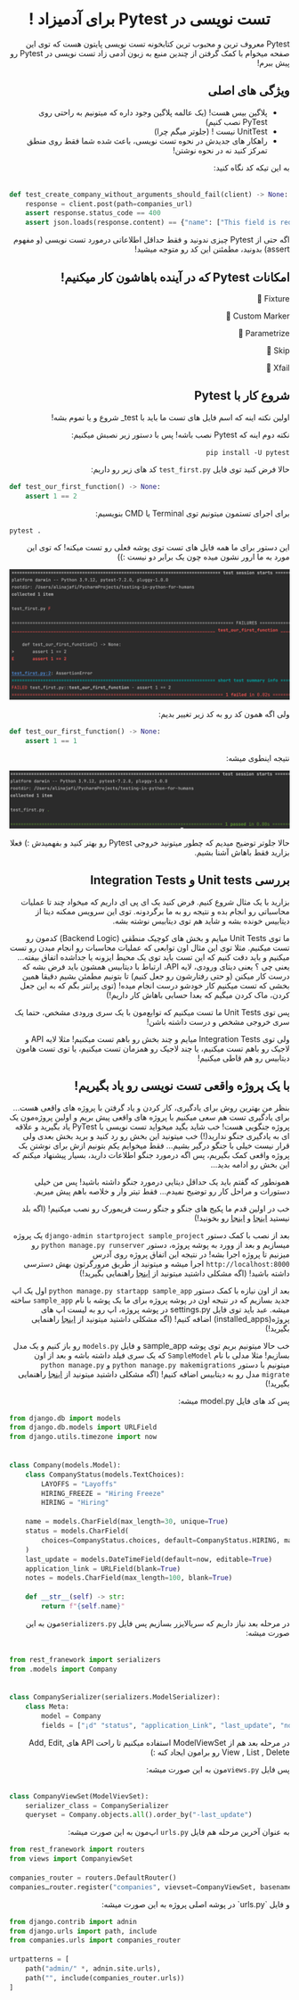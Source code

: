 <div dir="rtl" align="center">

# تست نویسی در Pytest برای آدمیزاد !

</div>

<div dir="rtl" align="right">

Pytest معروف ترین و محبوب ترین کتابخونه تست نویسی پایتون هست که توی این صفحه میخوام با کمک گرفتن از چندین منبع به زبون
آدمی زاد تست نویسی در Pytest رو پیش ببرم!

## ویژگی های اصلی

- پلاگین بیس هست! (یک عالمه پلاگین وجود داره که میتونیم به راحتی روی PyTest نصب کنیم)
- UnitTest نیست ! (جلوتر میگم چرا)
- راهکار های جدیدش در نحوه تست نویسی، باعث شده شما فقط روی منطق تمرکز کنید نه در نحوه نوشتن!

به این تیکه کد نگاه کنید:

</div>

<div dir="ltr" align="left">

```python

def test_create_company_without_arguments_should_fail(client) -> None:
    response = client.post(path=companies_url)
    assert response.status_code == 400
    assert json.loads(response.content) == {"name": ["This field is required."]}

```

</div>

<div dir="rtl" align="right">

اگه حتی از Pytest چیزی ندونید و فقط حداقل اطلاعاتی درمورد تست نویسی (و مفهوم assert) بدونید، مطمئنن این کد رو متوجه
میشید!

## امکانات Pytest که در آینده باهاشون کار میکنیم!

Fixture 🔸

Custom Marker 🔸

Parametrize 🔸

Skip 🔸

Xfail 🔸

## شروع کار با Pytest

اولین نکته اینه که اسم فایل های تست ما باید با test_ شروع و یا تموم بشه!

نکته دوم اینه که Pytest نصب باشه! پس با دستور زیر نصبش میکنیم:

`pip install -U pytest`

حالا فرض کنید توی فایل `test_first.py` کد های زیر رو داریم:

</div>

<div dir="ltr" align="left">

```python
def test_our_first_function() -> None:
    assert 1 == 2
```

</div>
<div dir="rtl" align="right">

برای اجرای تستمون میتونیم توی Terminal یا CMD بنویسیم:


</div>

<div dir="ltr" align="left">

```
pytest .
```

</div>

<div dir="rtl" align="right">

این دستور برای ما همه فایل های تست توی پوشه فعلی رو تست میکنه! که توی این مورد به ما ارور نشون میده چون یک برابر دو
نیست :))

![](images/test_our_first_function.png "test_our_first_function")

ولی اگه همون کد رو به کد زیر تغییر بدیم:

</div>

<div dir="ltr" align="left">

```python
def test_our_first_function() -> None:
    assert 1 == 1
```

</div>
<div dir="rtl" align="right">


نتیجه اینطوی میشه:

![](images/test_our_first_function2.png "test_our_first_function2")

حالا جلوتر توضیح میدیم که چطور میتونید خروجی Pytest رو بهتر کنید و بفهمیدش :) فعلا بزارید فقط باهاش آشنا بشیم.

## بررسی Unit tests و Integration Tests

بزارید با یک مثال شروع کنیم. فرض کنید یک ای پی ای داریم که میخواد چند تا عملیات محاسباتی رو انجام بده و نتیجه رو به ما
برگردونه. توی این سرویس ممکنه دیتا از دیتابیس خونده بشه و شاید هم توی دیتابیس نوشته بشه.

ما توی Unit Tests میایم و بخش های کوچیک منطقی (Backend Logic) کدمون رو تست میکنیم. مثلا توی این مثال اون توابعی که
عملیات محاسبات رو انجام میدن رو تست میکنیم و باید دقت کنیم که این تست باید توی یک محیط ایزونه یا جداشده اتفاق بیفته...
یعنی چی ؟ یعنی دیتای ورودی، لایه API، ارتباط با دیتابیس همشون باید فرض بشه که درست کار میکنن (و حتی رفتارشون رو جعل
کنیم) تا بتونیم مطمئن بشیم دقیقا همین بخشی که تست میکنیم کار خودشو درست انجام میده!
(توی پرانتر بگم که به این جعل کردن، ماک کردن میگیم که بعدا حسابی باهاش کار داریم!)

پس توی Unit Tests ما تست میکنیم که توابع‌مون با یک سری ورودی مشخص، حتما یک سری خروجی مشخص و درست داشته باشن!

ولی توی Integration Tests میایم و چند بخش رو باهم تست میکنیم! مثلا لایه API و لاجیک رو باهم تست میکنیم، یا چند لاجیک رو
همزمان تست میکنیم، یا توی تست هامون دیتابیس رو هم قاطی میکنیم!

## با یک پروژه واقعی تست نویسی رو یاد بگیریم!

بنظر من بهترین روش برای یادگیری، کار کردن و یاد گرفتن با پروژه های واقعی هست... برای یادگیری تست هم سعی میکنیم با پروژه
های واقعی پیش بریم و اولین پروژه‌مون یک پروژه جنگویی هست! خب شاید بگید میخواید تست نویسی با PyTest یاد بگیرید و علاقه ای
به یادگیری جنگو ندارید(!) خب میتونید این بخش رو رد کنید و برید بخش بعدی ولی قرار نیست خیلی با جنگو درگیر بشیم... فقط
میخوایم یکم بتونیم ازش برای نوشتن یک پروژه واقعی کمک بگیریم، پس اگه درمورد جنگو اطلاعات دارید، بسیار پیشنهاد میکنم که
این بخش رو ادامه بدید...

همونطور که گفتم باید یک حداقل دیتایی درمورد جنگو داشته باشید! پس من خیلی دستورات و مراحل کار رو توضیح نمیدم... فقط تیتر
وار و خلاصه باهم پیش میریم.

خب در اولین قدم ما پکیج های جنگو و جنگو رست فریمورک رو نصب میکنیم! (اگه بلد
نیستید [اینجا](https://docs.djangoproject.com/en/4.1/topics/install/)
و [اینجا](https://www.django-rest-framework.org/tutorial/quickstart/) رو بخونید!)

بعد از نصب با کمک دستور `django-admin startproject sample_project` یک پروژه میسازیم و بعد از وورد به پوشه پروژه،
دستور `python manage.py runserver` رو میزنیم تا پروژه اجرا بشه! در نتیجه این اتفاق پروژه روی
آدرس `http://localhost:8000` اجرا میشه و میتونید از طریق مرورگرتون بهش دسترسی داشته باشید! (اگه مشکلی داشتید میتونید
از [اینجا](https://docs.djangoproject.com/en/4.1/intro/tutorial01/) راهنمایی بگیرید!)

بعد از اون نیازه با کمک دستور  `python manage.py startapp sample_app` اول یک اپ جدید بسازیم که در نتیجه اون در پوشه
پروژه برای ما یک پوشه با نام `sample_app` ساخته میشه. عبد باید توی فایل settings.py در پوشه پروژه، اپ رو به لیست اپ های
پروژه(installed_apps) اضافه کنیم! (اگه مشکلی داشتید میتونید
از [اینجا](https://docs.djangoproject.com/en/4.1/intro/tutorial02/) راهنمایی بگیرید!)

خب حالا میتونیم بریم توی پوشه sample_app و فایل `models.py` رو باز کنیم و یک مدل بسازیم! مثلا مدلی با نام `SampleModel`
که یک سری فیلد داشته باشه و بعد از اون میتونیم با دستور `python manage.py makemigrations` و `python manage.py migrate`
مدل رو به دیتابیس اضافه کنیم! (اگه مشکلی داشتید میتونید
از [اینجا](https://docs.djangoproject.com/en/4.1/intro/tutorial02/) راهنمایی بگیرید!)

پس کد های فایل model.py میشه:


</div>

<div dir="ltr" align="left">

```python
from django.db import models
from django.db.models import URLField
from django.utils.timezone import now


class Company(models.Model):
    class CompanyStatus(models.TextChoices):
        LAYOFFS = "Layoffs"
        HIRING_FREEZE = "Hiring Freeze"
        HIRING = "Hiring"

    name = models.CharField(max_length=30, unique=True)
    status = models.CharField(
        choices=CompanyStatus.choices, default=CompanyStatus.HIRING, max_length=30
    )
    last_update = models.DateTimeField(default=now, editable=True)
    application_link = URLField(blank=True)
    notes = models.CharField(max_length=100, blank=True)

    def __str__(self) -> str:
        return f"{self.name}"
```

</div>
<div dir="rtl" align="right">


در مرحله بعد نیاز داریم که سریالایزر بسازیم پس فایل `serializers.py`مون به این صورت میشه:


</div>

<div dir="ltr" align="left">

```python

from rest_franework import serializers
from .models import Company


class CompanySerializer(serializers.ModelSerializer):
    class Meta:
        model = Company
        fields = ["¡d" "status", "application_Link", "last_update", "notes"

```

</div>
<div dir="rtl" align="right">

در مرحله بعد هم از ModelViewSet استفاده میکنیم تا راحت API های Add, Edit, View , List , Delete رو برامون ایجاد کنه :)

پس فایل `views.py`مون به این صورت میشه:

</div>

<div dir="ltr" align="left">

```python

class CompanyViewSet(ModelVievSet):
    serializer_class = CompanySerializer
    queryset = Company.objects.all().order_by("-last_update")
```

</div>
<div dir="rtl" align="right">

به عنوان آخرین مرحله هم فایل `urls.py` اپ‌مون به این صورت میشه:

</div>

<div dir="ltr" align="left">

```python
from rest_franework import routers
from views import CompanyiewSet

companies_router = routers.DefaultRouter()
companiesـrouter.register("companies", vievset=CompanyViewSet, basename="companies")

```

</div>

<div dir="rtl" align="right">
و فایل `urls.py` در پوشه اصلی پروژه به این صورت میشه:
</div>
<div dir="ltr" align="left">

```python
from django.contrib import adnin
from django.urls import path, include
from companies.urls import companies_router

urtpatterns = [
    path("admin/" *, adnin.site.urls),
    path("", include(companies_router.urls))
]
```

</div>

